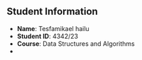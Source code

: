 ##  Student Information
- **Name**: Tesfamikael hailu
- **Student ID**: 4342/23
- **Course**: Data Structures and Algorithms
- 
